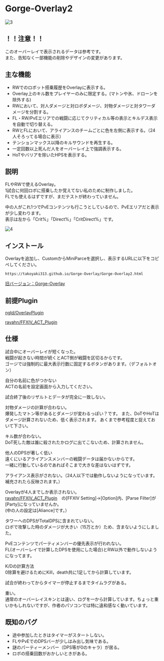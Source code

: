 # Gorge-Overlay2
![3](https://user-images.githubusercontent.com/40759792/137857172-3a46d9ab-6725-4ac9-a83c-2c6ed02a91cd.PNG)


## ！！注意！！
このオーバーレイで表示されるデータは参考です。  
また、告知なく一部機能の削除やデザインの変更があります。  

## 主な機能
- RWでのロボット搭乗履歴をOverlayに表示する。  
- Overlay上のキル数をプレイヤーのみに限定する。(マトンや氷、ドローンを除外する)
- RWにおいて、対人ダメージと対ロボダメージ、対物ダメージと対タワーダメージを分割する。
- FL・RW/PvEエリアでの戦闘に応じてクリティカル等の表示とキルデス表示を自動で切り替える。
- RWとFLにおいて、アライアンスのチームごとに色を左側に表示する。（24人そろってる場合に表示）
- テンションマックス以降のキルサウンドを再生する。
- 一定回数以上死んだ人をオーバーレイ上で強調表示する。
- HoTやバリアを除いたHPSを表示する。


## 説明
FLやRWで使えるOverlay。  
1試合に何回ロボに搭乗したか覚えてない私のために制作しました。  
FLでも使えるはずですが、まだテストが終わっていません。  

中の人がこれ1つでPvEコンテンツも行こうとしているので、PvEエリアだと表示が少し変わります。  
表示は左から「Crit%」「Direct%」「CritDirect%」です。  

![4](https://user-images.githubusercontent.com/40759792/137857208-9249eab2-2820-474a-9526-2f699a2fb841.PNG)

## インストール
Overlayを追加し、CustomからMiniParceを選択し、表示するURLに以下をコピペしてください。
```
https://takoyaki313.github.io/Gorge-Overlay/Gorge-Overlay2.html
```
[旧バージョン：Gorge-Overlay](https://takoyaki313.github.io/Gorge-Overlay/old/)
## 前提Plugin
[ngld/OverlayPlugin](https://github.com/ngld/OverlayPlugin)

[ravahn/FFXIV_ACT_Plugin](https://github.com/ravahn/FFXIV_ACT_Plugin)


## 仕様
試合中にオーバーレイが短くなった。  
戦闘が起きない時間が続くとACT側が戦闘を区切るからです。  
ゴージでは強制的に最大表示行数に固定するボタンがあります。（デフォルトオン）

自分の名前に色がつかない  
ACTの名前を設定画面から入力してください。

試合終了後のリザルトとデータが完全に一致しない。  

対物ダメージの計算が合わない。  
爆発したマトン等があるとダメージが変わるっぽい？です。
また、DoTやHoTはダメージ計算されないため、低く表示されます。
あくまで参考程度と捉えておいて下さい。

キル数が合わない。  
DoT死した敵は誰に殺されたかログに出てこないため、計算されません。  

他人のDPSが著しく低い  
遠くにいるアライアンスメンバーの戦闘データは届かないからです。  
一緒に行動しているのであればそこまで大きな差はないはずです。  

アライアンス表示がされない。（24人以下では動作しないようになっています。補充されたら反映されます。）

Overlayが4人までしか表示されない。  
[ravahn/FFXIV_ACT_Plugin](https://github.com/ravahn/FFXIV_ACT_Plugin)　の[FFXIV Setting]→[Option]内、[Parse Filter]が[Party]になっていませんか。  
(中の人の設定は[Aliance]です。）

タワーへのDPSがTotalDPSに含まれていない。  
ロボで攻撃した時のダメージが大きい（15万とか）ため、含まないようにしました。  

PvEコンテンツでパーティメンバーの優先表示が行われない。  
FL(オーバーレイで計算したDPSを使用にした場合)とRW以外で動作しないようになってます。  

K/Dの計算方法  
0除算を避けるためにKill，death共に1足してから計算しています。  

試合が終わってからタイマーが停止するまでタイムラグがある。  

重い。  
通常のオーバーレイスキンとは違い、ログを一から計算しています。ちょっと重いかもしれないですが、作者のパソコンでは特に違和感なく動いています。

## 既知のバグ
- 途中参加したときはタイマーがスタートしない。
- FLやPvEでのDPSバーが少しはみ出し気味である。
- 謎のパーティーメンバー（DPS等が0のキャラ）が居る。
- ロボの搭乗回数がおかしいときがある。

